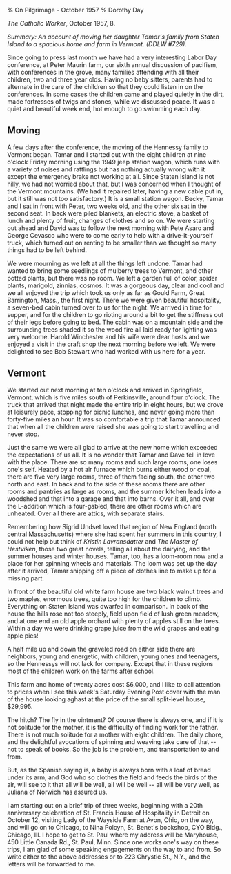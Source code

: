 % On Pilgrimage - October 1957
% Dorothy Day

*The Catholic Worker*, October 1957, 8.

*Summary: An account of moving her daughter Tamar's family from Staten
Island to a spacious home and farm in Vermont. (DDLW \#729).*

Since going to press last month we have had a very interesting Labor Day
conference, at Peter Maurin farm, our sixth annual discussion of
pacifism, with conferences in the grove, many families attending with
all their children, two and three year olds. Having no baby sitters,
parents had to alternate in the care of the children so that they could
listen in on the conferences. In some cases the children came and played
quietly in the dirt, made fortresses of twigs and stones, while we
discussed peace. It was a quiet and beautiful week end, hot enough to go
swimming each day.

Moving
------

A few days after the conference, the moving of the Hennessy family to
Vermont began. Tamar and I started out with the eight children at nine
o'clock Friday morning using the 1949 jeep station wagon, which runs
with a variety of noises and rattlings but has nothing actually wrong
with it except the emergency brake not working at all. Since Staten
Island is not hilly, we had not worried about that, but I was concerned
when I thought of the Vermont mountains. (We had it repaired later,
having a new cable put in, but it still was not too satisfactory.) It is
a small station wagon. Becky, Tamar and I sat in front with Peter, two
weeks old, and the other six sat in the second seat. In back were piled
blankets, an electric stove, a basket of lunch and plenty of fruit,
changes of clothes and so on. We were starting out ahead and David was
to follow the next morning with Pete Asaro and George Cevasco who were
to come early to help with a drive-it-yourself truck, which turned out
on renting to be smaller than we thought so many things had to be left
behind.

We were mourning as we left at all the things left undone. Tamar had
wanted to bring some seedlings of mulberry trees to Vermont, and other
potted plants, but there was no room. We left a garden full of color,
spider plants, marigold, zinnias, cosmos. It was a gorgeous day, clear
and cool and we all enjoyed the trip which took us only as far as Gould
Farm, Great Barrington, Mass., the first night. There we were given
beautiful hospitality, a seven-bed cabin turned over to us for the
night. We arrived in time for supper, and for the children to go rioting
around a bit to get the stiffness out of their legs before going to bed.
The cabin was on a mountain side and the surrounding trees shaded it so
the wood fire all laid ready for lighting was very welcome. Harold
Winchester and his wife were dear hosts and we enjoyed a visit in the
craft shop the next morning before we left. We were delighted to see Bob
Stewart who had worked with us here for a year.

Vermont
-------

We started out next morning at ten o'clock and arrived in Springfield,
Vermont, which is five miles south of Perkinsville, around four o'clock.
The truck that arrived that night made the entire trip in eight hours,
but we drove at leisurely pace, stopping for picnic lunches, and never
going more than forty-five miles an hour. It was so comfortable a trip
that Tamar announced that when all the children were raised she was
going to start travelling and never stop.

Just the same we were all glad to arrive at the new home which exceeded
the expectations of us all. It is no wonder that Tamar and Dave fell in
love with the place. There are so many rooms and such large rooms, one
loses one's self. Heated by a hot air furnace which burns either wood or
coal, there are five very large rooms, three of them facing south, the
other two north and east. In back and to the side of these rooms there
are other rooms and pantries as large as rooms, and the summer kitchen
leads into a woodshed and that into a garage and that into barns. Over
it all, and over the L-addition which is four-gabled, there are other
rooms which are unheated. Over all there are attics, with separate
stairs.

Remembering how Sigrid Undset loved that region of New England (north
central Massachusetts) where she had spent her summers in this country,
I could not help but think of *Kristin Lavransdatter* and *The Master of
Hestviken*, those two great novels, telling all about the dairying, and
the summer houses and winter houses. Tamar, too, has a loom-room now and
a place for her spinning wheels and materials. The loom was set up the
day after it arrived, Tamar snipping off a piece of clothes line to make
up for a missing part.

In front of the beautiful old white farm house are two black walnut
trees and two maples, enormous trees, quite too high for the children to
climb. Everything on Staten Island was dwarfed in comparison. In back of
the house the hills rose not too steeply, field upon field of lush green
meadow, and at one end an old apple orchard with plenty of apples still
on the trees. Within a day we were drinking grape juice from the wild
grapes and eating apple pies!

A half mile up and down the graveled road on either side there are
neighbors, young and energetic, with children, young ones and teenagers,
so the Hennessys will not lack for company. Except that in these regions
most of the children work on the farms after school.

This farm and home of twenty acres cost \$6,000, and I like to call
attention to prices when I see this week's Saturday Evening Post cover
with the man of the house looking aghast at the price of the small
split-level house, \$29,995.

The hitch? The fly in the ointment? Of course there is always one, and
if it is not solitude for the mother, it is the difficulty of finding
work for the father. There is not much solitude for a mother with eight
children. The daily chore, and the delightful avocations of spinning and
weaving take care of that -- not to speak of books. So the job is the
problem, and transportation to and from.

But, as the Spanish saying is, a baby is always born with a loaf of
bread under its arm, and God who so clothes the field and feeds the
birds of the air, will see to it that all will be well, all will be well
-- all will be very well, as Juliana of Norwich has assured us.

I am starting out on a brief trip of three weeks, beginning with a 20th
anniversary celebration of St. Francis House of Hospitality in Detroit
on October 12, visiting Lady of the Wayside Farm at Avon, Ohio, on the
way, and will go on to Chicago, to Nina Polcyn, St. Benet's bookshop,
CYO Bldg., Chicago, Ill. I hope to get to St. Paul where my address will
be Maryhouse, 450 Little Canada Rd., St. Paul, Minn. Since one works
one's way on these trips, I am glad of some speaking engagements on the
way to and from. So write either to the above addresses or to 223
Chrystie St., N.Y., and the letters will be forwarded to me.
